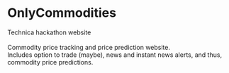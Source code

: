 # OnlyCommodities
Technica hackathon website <br><br>
Commodity price tracking and price prediction website.<br> 
Includes option to trade (maybe), news and instant news alerts, and thus, commodity price predictions.
